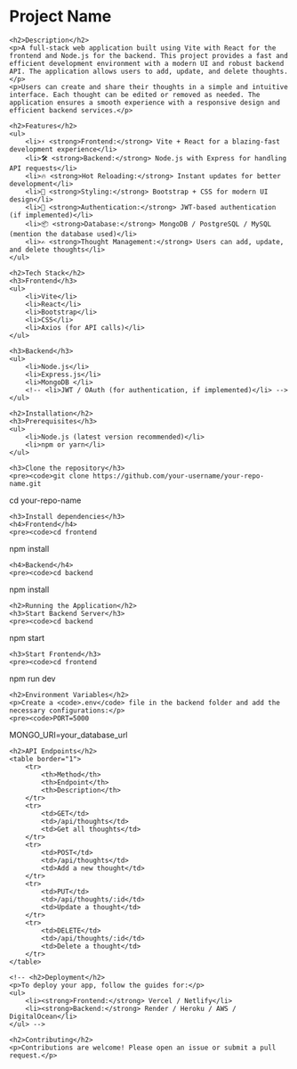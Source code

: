 <!DOCTYPE html>
<html>
<head>
    <title>Project Name</title>
</head>
<body>
    <h1>Project Name</h1>
    
    <h2>Description</h2>
    <p>A full-stack web application built using Vite with React for the frontend and Node.js for the backend. This project provides a fast and efficient development environment with a modern UI and robust backend API. The application allows users to add, update, and delete thoughts.</p>
    <p>Users can create and share their thoughts in a simple and intuitive interface. Each thought can be edited or removed as needed. The application ensures a smooth experience with a responsive design and efficient backend services.</p>
    
    <h2>Features</h2>
    <ul>
        <li>⚡ <strong>Frontend:</strong> Vite + React for a blazing-fast development experience</li>
        <li>🛠 <strong>Backend:</strong> Node.js with Express for handling API requests</li>
        <li>🔥 <strong>Hot Reloading:</strong> Instant updates for better development</li>
        <li>🎨 <strong>Styling:</strong> Bootstrap + CSS for modern UI design</li>
        <li>🛑 <strong>Authentication:</strong> JWT-based authentication (if implemented)</li>
        <li>📦 <strong>Database:</strong> MongoDB / PostgreSQL / MySQL (mention the database used)</li>
        <li>✍ <strong>Thought Management:</strong> Users can add, update, and delete thoughts</li>
    </ul>
    
    <h2>Tech Stack</h2>
    <h3>Frontend</h3>
    <ul>
        <li>Vite</li>
        <li>React</li>
        <li>Bootstrap</li>
        <li>CSS</li>
        <li>Axios (for API calls)</li>
    </ul>
    
    <h3>Backend</h3>
    <ul>
        <li>Node.js</li>
        <li>Express.js</li>
        <li>MongoDB </li>
        <!-- <li>JWT / OAuth (for authentication, if implemented)</li> -->
    </ul>
    
    <h2>Installation</h2>
    <h3>Prerequisites</h3>
    <ul>
        <li>Node.js (latest version recommended)</li>
        <li>npm or yarn</li>
    </ul>
    
    <h3>Clone the repository</h3>
    <pre><code>git clone https://github.com/your-username/your-repo-name.git
cd your-repo-name</code></pre>
    
    <h3>Install dependencies</h3>
    <h4>Frontend</h4>
    <pre><code>cd frontend
npm install</code></pre>
    
    <h4>Backend</h4>
    <pre><code>cd backend
npm install</code></pre>
    
    <h2>Running the Application</h2>
    <h3>Start Backend Server</h3>
    <pre><code>cd backend
npm start</code></pre>
    
    <h3>Start Frontend</h3>
    <pre><code>cd frontend
npm run dev</code></pre>
    
    <h2>Environment Variables</h2>
    <p>Create a <code>.env</code> file in the backend folder and add the necessary configurations:</p>
    <pre><code>PORT=5000
MONGO_URI=your_database_url
</code></pre>
    
    <h2>API Endpoints</h2>
    <table border="1">
        <tr>
            <th>Method</th>
            <th>Endpoint</th>
            <th>Description</th>
        </tr>
        <tr>
            <td>GET</td>
            <td>/api/thoughts</td>
            <td>Get all thoughts</td>
        </tr>
        <tr>
            <td>POST</td>
            <td>/api/thoughts</td>
            <td>Add a new thought</td>
        </tr>
        <tr>
            <td>PUT</td>
            <td>/api/thoughts/:id</td>
            <td>Update a thought</td>
        </tr>
        <tr>
            <td>DELETE</td>
            <td>/api/thoughts/:id</td>
            <td>Delete a thought</td>
        </tr>
    </table>
    
    <!-- <h2>Deployment</h2>
    <p>To deploy your app, follow the guides for:</p>
    <ul>
        <li><strong>Frontend:</strong> Vercel / Netlify</li>
        <li><strong>Backend:</strong> Render / Heroku / AWS / DigitalOcean</li>
    </ul> -->
    
    <h2>Contributing</h2>
    <p>Contributions are welcome! Please open an issue or submit a pull request.</p>
    
   
</body>
</html>


